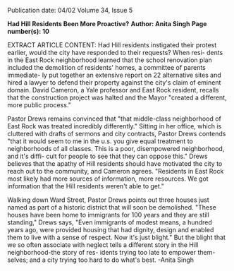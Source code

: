 Publication date: 04/02
Volume 34, Issue 5

**Had Hill Residents Been More Proactive?**
**Author: Anita Singh**
**Page number(s): 10**

EXTRACT ARTICLE CONTENT:
Had Hill residents instigated their 
protest earlier, would the city have 
responded to their requests? When resi-
dents in the East Rock neighborhood 
learned that the school renovation plan 
included the demolition of residents' 
homes, a committee of parents immediate-
ly put together an extensive report on 22 
alternative sites and hired a lawyer 
to 
defend their property against the city's 
claim of eminent domain. David Cameron, 
a Yale professor and East Rock resident, 
recalls that the construction project was 
halted and the Mayor "created a different, 
more public process." 


Pastor Drews remains convinced that 
"that middle-class neighborhood of East 
Rock was treated incredibly differently." 
Sitting in her office, which is cluttered with 
drafts of sermons and city contracts, Pastor 
Drews contends "that it would seem to me 
in the u.s. you give equal treatment to 
neighborhoods of all classes. This is a poor, 
disempowered neighborhood, and it's diffi-
cult for people to see that they can oppose 
this." Drews believes that the apathy of Hill 
residents should have motivated the city to 
reach out to the community, and Cameron 
agrees. "Residents in East Rock most likely 
had more sources of information, more 
resources. We got information that the Hill 
residents weren't able to get." 


Walking down Ward Street, Pastor 
Drews points out three houses just named 
as part of a historic district that will soon 
be demolished. "These houses have been 
home to immigrants for 100 years and they 
are still standing," Drews says, "Even 
immigrants of modest means, a hundred 
years ago, were provided housing that had 
dignity, design and enabled them to live 
with a sense of respect. Now it's just 
blight." But the blight that we so often 
associate with neglect tells a different story 
in the Hill neighborhood-the story of res-
idents trying too late to empower them-
selves; and a city trying too hard to do 
what's best. 
-Anita Singh